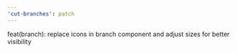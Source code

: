 ```yaml
---
'cut-branches': patch
---
```


feat(branch): replace icons in branch component and adjust sizes for better visibility
